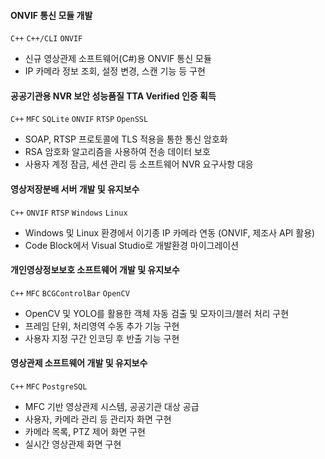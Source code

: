 #### ONVIF 통신 모듈 개발
`C++` `C++/CLI` `ONVIF`
- 신규 영상관제 소프트웨어(C#)용 ONVIF 통신 모듈
- IP 카메라 정보 조회, 설정 변경, 스캔 기능 등 구현

#### 공공기관용 NVR 보안 성능품질 TTA Verified 인증 획득
`C++` `MFC` `SQLite` `ONVIF` `RTSP` `OpenSSL`
- SOAP, RTSP 프로토콜에 TLS 적용을 통한 통신 암호화
- RSA 암호화 알고리즘을 사용하여 전송 데이터 보호
- 사용자 계정 잠금, 세션 관리 등 소프트웨어 NVR 요구사항 대응

#### 영상저장분배 서버 개발 및 유지보수
`C++` `ONVIF` `RTSP` `Windows` `Linux`
- Windows 및 Linux 환경에서 이기종 IP 카메라 연동 (ONVIF, 제조사 API 활용)
- Code Block에서 Visual Studio로 개발환경 마이그레이션

#### 개인영상정보보호 소프트웨어 개발 및 유지보수
`C++` `MFC` `BCGControlBar` `OpenCV`
- OpenCV 및 YOLO를 활용한 객체 자동 검출 및 모자이크/블러 처리 구현
- 프레임 단위, 처리영역 수동 추가 기능 구현
- 사용자 지정 구간 인코딩 후 반출 기능 구현

#### 영상관제 소프트웨어 개발 및 유지보수
`C++` `MFC` `PostgreSQL`
- MFC 기반 영상관제 시스템, 공공기관 대상 공급
- 사용자, 카메라 관리 등 관리자 화면 구현
- 카메라 목록, PTZ 제어 화면 구현
- 실시간 영상관제 화면 구현